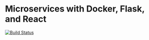 # Microservices with Docker, Flask, and React
[![Build Status](https://travis-ci.org/mrbarge/tdreact.svg?branch=master)](https://travis-ci.org/mrbarge/tdreact)
